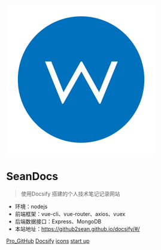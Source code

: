 ![logo](_media/DOc.svg)

# SeanDocs
> 使用Docsify 搭建的个人技术笔记记录网站

* 环境：nodejs
* 前端框架：vue-cli、vue-router、axios、vuex
* 后端数据接口：Express、MongoDB
* 本站地址：https://github2sean.github.io/docsify/#/

[Pro_GitHub](https://github.com/github2sean/docsify.git)
[Docsify](https://docsify.js.org/)
[icons](https://www.iconfont.cn/search/index)
[start up](README)
